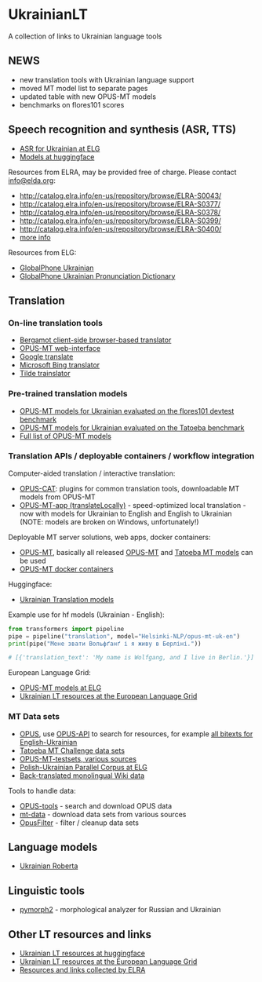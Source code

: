 # UkrainianLT

A collection of links to Ukrainian language tools


## NEWS

* new translation tools with Ukrainian language support
* moved MT model list to separate pages
* updated table with new OPUS-MT models
* benchmarks on flores101 scores


## Speech recognition and synthesis (ASR, TTS)

* [ASR for Ukrainian at ELG](https://live.european-language-grid.eu/catalogue/tool-service/18079)
* [Models at huggingface](https://huggingface.co/models?language=uk&pipeline_tag=automatic-speech-recognition&sort=downloads)

Resources from ELRA, may be provided free of charge. Please contact info@elda.org:

* http://catalog.elra.info/en-us/repository/browse/ELRA-S0043/
* http://catalog.elra.info/en-us/repository/browse/ELRA-S0377/
* http://catalog.elra.info/en-us/repository/browse/ELRA-S0378/
* http://catalog.elra.info/en-us/repository/browse/ELRA-S0399/
* http://catalog.elra.info/en-us/repository/browse/ELRA-S0400/
* [more info](https://cloud.elra.info/s/S7tCCkjyRpfLdF5?path=%2FSpeech%20resources)

Resources from ELG:

* [GlobalPhone Ukrainian](https://live.european-language-grid.eu/catalogue/corpus/1481)
* [GlobalPhone Ukrainian Pronunciation Dictionary](https://live.european-language-grid.eu/catalogue/lcr/2218)


## Translation

### On-line translation tools

* [Bergamot client-side browser-based translator](https://translatelocally.com/web/)
* [OPUS-MT web-interface](https://translate.ling.helsinki.fi/ui/ukrainian)
* [Google translate](https://translate.google.com/)
* [Microsoft Bing translator](https://www.bing.com/Translator)
* [Tilde trainslator](https://translate.tilde.com)

### Pre-trained translation models

* [OPUS-MT models for Ukrainian evaluated on the flores101 devtest benchmark](opus-mt-ukr-flores-devtest.md)
* [OPUS-MT models for Ukrainian evaluated on the Tatoeba benchmark](opus-mt-ukr-tatoeba.md)
* [Full list of OPUS-MT models](https://github.com/Helsinki-NLP/Tatoeba-Challenge/blob/master/results/tatoeba-results-all.md)



### Translation APIs / deployable containers / workflow integration

Computer-aided translation / interactive translation:

* [OPUS-CAT](https://helsinki-nlp.github.io/OPUS-CAT/): plugins for common translation tools, downloadable MT models from OPUS-MT
* [OPUS-MT-app (translateLocally)](https://github.com/Helsinki-NLP/OPUS-MT-app/) - speed-optimized local translation - now with models for Ukrainian to English and English to Ukrainian (NOTE: models are broken on Windows, unfortunately!)


Deployable MT server solutions, web apps, docker containers:

* [OPUS-MT](https://github.com/Helsinki-NLP/OPUS-MT), basically all released [OPUS-MT](https://opus.nlpl.eu/Opus-MT/) and [Tatoeba MT models](https://github.com/Helsinki-NLP/Tatoeba-Challenge/blob/master/results/tatoeba-models-all.md) can be used
* [OPUS-MT docker containers](https://hub.docker.com/repository/docker/helsinkinlp/tatoeba-mt)


Huggingface:

* [Ukrainian Translation models](https://huggingface.co/models?language=uk&pipeline_tag=translation&sort=downloads)

Example use for hf models (Ukrainian - English):

```python
from transformers import pipeline
pipe = pipeline("translation", model="Helsinki-NLP/opus-mt-uk-en")
print(pipe("Мене звати Вольфґанґ і я живу в Берліні."))

# [{'translation_text': 'My name is Wolfgang, and I live in Berlin.'}]
```


European Language Grid:

* [OPUS-MT models at ELG](https://live.european-language-grid.eu/catalogue/search/Ukrainian?&function__term=Machine%20Translation&language__term=Ukrainian)
* [Ukrainian LT resources at the European Language Grid](https://live.european-language-grid.eu/catalogue/search/Ukrainian?language__term=Ukrainian)




### MT Data sets

* [OPUS](https://opus.nlpl.eu/), use [OPUS-API](https://opus.nlpl.eu/opusapi/) to search for resources, for example [all bitexts for English-Ukrainian](https://opus.nlpl.eu/opusapi/?source=en&target=uk&preprocessing=moses&version=latest)
* [Tatoeba MT Challenge data sets](https://github.com/Helsinki-NLP/Tatoeba-Challenge/)
* [OPUS-MT-testsets, various sources](https://github.com/Helsinki-NLP/OPUS-MT-testsets)
* [Polish-Ukrainian Parallel Corpus at ELG](https://live.european-language-grid.eu/catalogue/corpus/8618)
* [Back-translated monolingual Wiki data](https://github.com/Helsinki-NLP/Tatoeba-Challenge/blob/master/data/Backtranslations.md)


Tools to handle data:

* [OPUS-tools](https://pypi.org/project/opustools/) - search and download OPUS data
* [mt-data](https://github.com/thammegowda/mtdata) - download data sets from various sources
* [OpusFilter](https://github.com/Helsinki-NLP/OpusFilter) - filter / cleanup data sets



## Language models

* [Ukrainian Roberta](https://huggingface.co/youscan/ukr-roberta-base)



## Linguistic tools

* [pymorph2](https://github.com/kmike/pymorphy2) - morphological analyzer for Russian and Ukrainian


## Other LT resources and links

* [Ukrainian LT resources at huggingface](https://huggingface.co/models?language=uk)
* [Ukrainian LT resources at the European Language Grid](https://live.european-language-grid.eu/catalogue/search/Ukrainian)
* [Resources and links collected by ELRA](https://cloud.elra.info/s/S7tCCkjyRpfLdF5)
